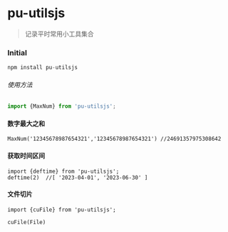 # pu-utilsjs
> 记录平时常用小工具集合

### Initial 
```js
npm install pu-utilsjs
```
###### 使用方法 
```js
import {MaxNum} from 'pu-utilsjs';
```
#### 数字最大之和
```
MaxNum('12345678987654321','12345678987654321') //24691357975308642
```
#### 获取时间区间
```
import {deftime} from 'pu-utilsjs';
deftime(2)  //[ '2023-04-01', '2023-06-30' ]
```
#### 文件切片
```
import {cuFile} from 'pu-utilsjs';

cuFile(File) 
```

